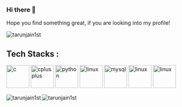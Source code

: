 ### Hi there 👋

Hope you find something great, if you are looking into my profile!
<p align="left"> <img src="https://komarev.com/ghpvc/?username=tarunjain1st&label=Views&color=brightgreen&style=plastic" alt="tarunjain1st" /> </p>


## Tech Stacks : 

<p align="left"><img src="https://icongr.am/devicon/c-original.svg" alt="c" width="60" height="60"/> <img 
src="https://icongr.am/devicon/cplusplus-original.svg" alt="cplusplus" width="60" height="60"/> <img 
src="https://icongr.am/devicon/python-original.svg" alt="python" width="60" height="60"/> <img 
src="https://icongr.am/devicon/linux-original.svg" alt="linux" width="60" height="60"/> <img 
src="https://icongr.am/devicon/mysql-original-wordmark.svg" alt="mysql" width="60" height="60"/> <img 
src="https://icongr.am/devicon/git-original-wordmark.svg" alt="linux" width="60" height="60"/> <img 
src="https://icongr.am/devicon/electron-original.svg" alt="linux" width="60" height="60"/> 

<img align="left" src="https://github-readme-stats.vercel.app/api/top-langs/?username=tarunjain1st&layout=compact&hide=html" alt="tarunjain1st" /></p>
  
<p align="left"></p><img src="https://github-readme-stats.vercel.app/api?username=tarunjain1st&show_icons=true&hide_border=true" alt="tarunjain1st" /> </p>
